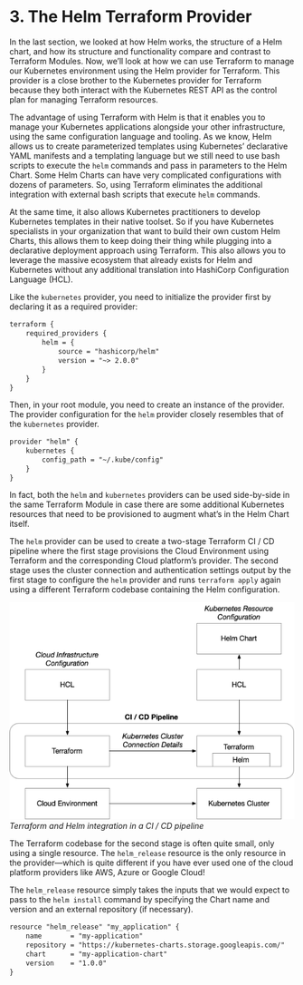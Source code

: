 # 3. The Helm Terraform Provider

In the last section, we looked at how Helm works, the structure of a Helm chart, and how its structure and functionality compare and contrast to Terraform Modules. Now, we’ll look at how we can use Terraform to manage our Kubernetes environment using the Helm provider for Terraform. This provider is a close brother to the Kubernetes provider for Terraform because they both interact with the Kubernetes REST API as the control plan for managing Terraform resources.

The advantage of using Terraform with Helm is that it enables you to manage your Kubernetes applications alongside your other infrastructure, using the same configuration language and tooling. As we know, Helm allows us to create parameterized templates using Kubernetes’ declarative YAML manifests and a templating language but we still need to use bash scripts to execute the `helm` commands and pass in parameters to the Helm Chart. Some Helm Charts can have very complicated configurations with dozens of parameters. So, using Terraform eliminates the additional integration with external bash scripts that execute `helm` commands. 

At the same time, it also allows Kubernetes practitioners to develop Kubernetes templates in their native toolset. So if you have Kubernetes specialists in your organization that want to build their own custom Helm Charts, this allows them to keep doing their thing while plugging into a declarative deployment approach using Terraform. This also allows you to leverage the massive ecosystem that already exists for Helm and Kubernetes without any additional translation into HashiCorp Configuration Language (HCL).

Like the `kubernetes` provider, you need to initialize the provider first by declaring it as a required provider:

	terraform {
	    required_providers {
	        helm = {
	            source = "hashicorp/helm"
	            version = "~> 2.0.0"
	        }
	    }
	}

Then, in your root module, you need to create an instance of the provider. The provider configuration for the `helm` provider closely resembles that of the `kubernetes` provider. 

	provider "helm" {
	    kubernetes {
	        config_path = "~/.kube/config"
	    }
	}

In fact, both the `helm` and `kubernetes` providers can be used side-by-side in the same Terraform Module in case there are some additional Kubernetes resources that need to be provisioned to augment what’s in the Helm Chart itself.

The `helm` provider can be used to create a two-stage Terraform CI / CD pipeline where the first stage provisions the Cloud Environment using Terraform and the corresponding Cloud platform’s provider. The second stage uses the cluster connection and authentication settings output by the first stage to configure the `helm` provider and runs `terraform apply` again using a different Terraform codebase containing the Helm configuration.

![Helm Chart Anatomy][image-1]
_Terraform and Helm integration in a CI / CD pipeline_

The Terraform codebase for the second stage is often quite small, only using a single resource. The `helm_release` resource is the only resource in the provider—which is quite different if you have ever used one of the cloud platform providers like AWS, Azure or Google Cloud!

The `helm_release` resource simply takes the inputs that we would expect to pass to the `helm install` command by specifying the Chart name and version and an external repository (if necessary).

	resource "helm_release" "my_application" {
	    name       = "my-application"
	    repository = "https://kubernetes-charts.storage.googleapis.com/"
	    chart      = "my-application-chart"
	    version    = "1.0.0"
	}




[image-1]:	../images/Terraform-Terraform-Helm-CICD.png